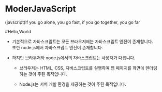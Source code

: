 # ModerJavaScript
(javscript)If you go alone, you go fast, if you go together, you go far

#Hello,World

- 기본적으로 자바스크립트는 모든 브라우저에는 자바스크립트 엔진이 존재합니다. 또한 node.js에서 자바스크립트 엔진이 존재합니다.

- 하지만 브라우저와 node.js에서의 자바스크립트는 사용처가 다릅니다. 
  - 브라우저는 HTML, CSS, 자바스크립트를 실행하여 웹 페이지를 화면에 렌더링하는 것이 주된 목적입니다.

  - Node.js는 서버 개발 환경을 제공하는 것이 주된 목적입니다. 
  
